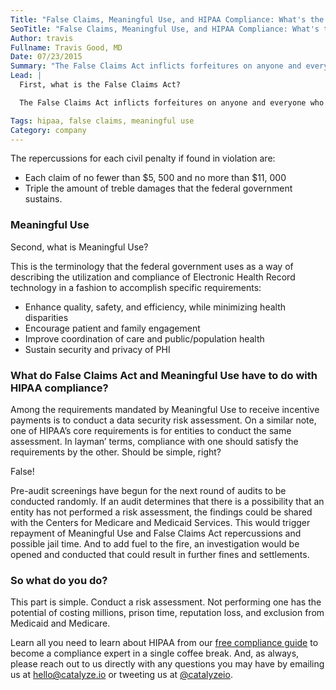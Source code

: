 ```yaml
---
Title: "False Claims, Meaningful Use, and HIPAA Compliance: What's the Connection?"
SeoTitle: "False Claims, Meaningful Use, and HIPAA Compliance: What's the Connection?"
Author: travis
Fullname: Travis Good, MD
Date: 07/23/2015
Summary: "The False Claims Act inflicts forfeitures on anyone and everyone who knowingly forges, alters, falsifies, or demolishes documents to protected payment."
Lead: |
  First, what is the False Claims Act? 

  The False Claims Act inflicts forfeitures on anyone and everyone who knowingly forges, alters, falsifies, or demolishes documents to protected payment. 

Tags: hipaa, false claims, meaningful use
Category: company
---
```

The repercussions for each civil penalty if found in violation are:

- Each claim of no fewer than $5, 500 and no more than $11, 000
- Triple the amount of treble damages that the federal government sustains.

### Meaningful Use

Second, what is Meaningful Use?

This is the terminology that the federal government uses as a way of describing the utilization and compliance of Electronic Health Record technology in a fashion to accomplish specific requirements:

- Enhance quality, safety, and efficiency, while minimizing health disparities
- Encourage patient and family engagement 
- Improve coordination of care and public/population health
- Sustain security and privacy of PHI

### What do False Claims Act and Meaningful Use have to do with HIPAA compliance?

Among the requirements mandated by Meaningful Use to receive incentive payments is to conduct a data security risk assessment. On a similar note, one of HIPAA’s core requirements is for entities to conduct the same assessment. In layman’ terms, compliance with one should satisfy the requirements by the other. Should be simple, right?

False!

Pre-audit screenings have begun for the next round of audits to be conducted randomly. If an audit determines that there is a possibility that an entity has not performed a risk assessment, the findings could be shared with the Centers for Medicare and Medicaid Services. This would trigger repayment of Meaningful Use and False Claims Act repercussions and possible jail time. And to add fuel to the fire, an investigation would be opened and conducted that could result in further fines and settlements.

### So what do you do?

This part is simple. Conduct a risk assessment. Not performing one has the potential of costing millions, prison time, reputation loss, and exclusion from Medicaid and Medicare.

Learn all you need to learn about HIPAA from our [free compliance guide](https://catalyze.io/hipaa-compliance/) to become a compliance expert in a single coffee break. And, as always, please reach out to us directly with any questions you may have by emailing us at [hello@catalyze.io](hello@catalyze.io) or tweeting us at [@catalyzeio](https://twitter.com/catalyzeio).

